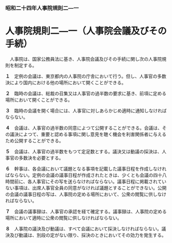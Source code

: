 ### 昭和二十四年人事院規則二―一  
# 人事院規則二―一（人事院会議及びその手続）  
　人事院は、国家公務員法に基き、人事院会議及びその手続に関し次の人事院規則を制定する。  
  
**１**　定例の会議は、東京都内の人事院の庁舎において行う。但し、人事官の多数決により国内における他の場所において開くことができる。  
  
**２**　臨時の会議は、総裁の召集又は人事官の過半数の要求に基き、前項に定める場所において開くことができる。  
  
**３**　臨時の会議を開く場合には、人事官に対しあらかじめ適時に通知しなければならない。  
  
**４**　会議は、人事官の過半数の同意によつて公開することができる。会議は、その議決によつて、重要と認める事項に関し意見を聴く機会を利害関係者に与えるため公開することができる。  
  
**５**　会議は、人事官の過半数をもつて定足数とする。議決又は動議の採決は、人事官の多数決を必要とする。  
  
**６**　幹事は、各会議において議題となる事項を記載した議事日程を作成しなければならない。定例の会議の議事日程が作成されたときは、少くとも会議の四十八時間前に、各人事官にその写を送らなければならない。議事日程に掲載されていない事項は、出席人事官全員の同意がなければ議題とすることができない。公開の会議の議事日程の写は、人事院の定める場所において、公衆の閲覧に供しなければならない。  
  
**７**　会議の議事録は、人事官の承認を経て確定する。議事録は、人事院の定める場所において適時に公衆の閲覧に供しなければならない。  
  
**８**　人事院の議決及び動議は、すべて会議において採決しなければならない。議決及び動議は、別段の定がない限り、採決のときにおいてその効力を発生する。  
  
